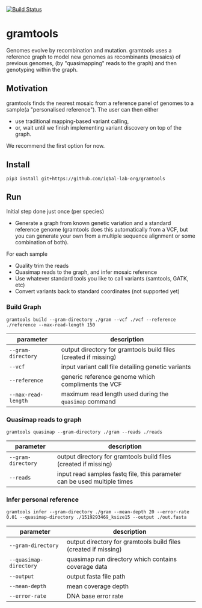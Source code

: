 [![Build Status](https://travis-ci.org/iqbal-lab-org/gramtools.svg?branch=master)](https://travis-ci.org/iqbal-lab-org/gramtools)

# gramtools
Genomes evolve by recombination and mutation. 
gramtools uses a reference graph to  model new genomes as recombinants (mosaics) of previous genomes,
(by "quasimapping" reads to the graph) and then genotyping within the graph.

## Motivation
gramtools finds the nearest mosaic from a reference panel of genomes to a sample(a "personalised reference"). The user can then either
* use traditional mapping-based variant calling, 
* or, wait until we finish implementing variant discovery on top of the graph.

We recommend the first option for now.

## Install
```pip3 install git+https://github.com/iqbal-lab-org/gramtools```

## Run
Initial step done just once (per species)
* Generate a graph from known genetic variation and a standard reference genome (gramtools does this automatically from a VCF, but you can generate your own from a multiple sequence alignment or some combination of both).

For each sample
* Quality trim the reads 
* Quasimap reads to the graph, and infer mosaic reference
* Use whatever standard tools you like to call variants (samtools, GATK, etc)
* Convert variants back to standard coordinates (not supported yet)

### Build Graph
```gramtools build --gram-directory ./gram --vcf ./vcf --reference ./reference --max-read-length 150```

| parameter           | description                                                     |
|---------------------|-----------------------------------------------------------------|
| `--gram-directory`  | output directory for gramtools build files (created if missing) |
| `--vcf`             | input variant call file detailing genetic variants              |
| `--reference`       | generic reference genome which compliments the VCF              |
| `--max-read-length` | maximum read length used during the `quasimap` command          |

### Quasimap reads to graph
```gramtools quasimap --gram-directory ./gram --reads ./reads```

| parameter          | description                                                              |
|--------------------|--------------------------------------------------------------------------|
| `--gram-directory` | output directory for gramtools build files (created if missing)          |
| `--reads`          | input read samples fastq file, this parameter can be used multiple times |

### Infer personal reference
```gramtools infer --gram-directory ./gram --mean-depth 20 --error-rate 0.01 --quasimap-directory ./1519293469_ksize15 --output ./out.fasta```

| parameter              | description                                                     |
|------------------------|-----------------------------------------------------------------|
| `--gram-directory`     | output directory for gramtools build files (created if missing) |
| `--quasimap-directory` | quasimap run directory which contains coverage data             |
| `--output`             | output fasta file path                                          |
| `--mean-depth`         | mean coverage depth                                             |
| `--error-rate`         | DNA base error rate                                             |
